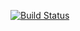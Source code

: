 [![Build Status](https://travis-ci.org/gnzlbg/hom3.png?branch=master)](https://travis-ci.org/gnzlbg/hom3)
